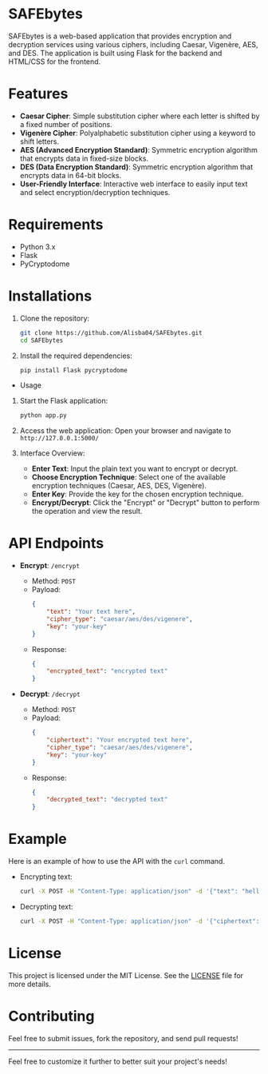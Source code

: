  # SAFEbytes

SAFEbytes is a web-based application that provides encryption and decryption services using various ciphers, including Caesar, Vigenère, AES, and DES. 
The application is built using Flask for the backend and HTML/CSS for the frontend.

# Features

- **Caesar Cipher**: Simple substitution cipher where each letter is shifted by a fixed number of positions.
- **Vigenère Cipher**: Polyalphabetic substitution cipher using a keyword to shift letters.
- **AES (Advanced Encryption Standard)**: Symmetric encryption algorithm that encrypts data in fixed-size blocks.
- **DES (Data Encryption Standard)**: Symmetric encryption algorithm that encrypts data in 64-bit blocks.
- **User-Friendly Interface**: Interactive web interface to easily input text and select encryption/decryption techniques.

# Requirements

- Python 3.x
- Flask
- PyCryptodome

 # Installations

1. Clone the repository:
    ```bash
    git clone https://github.com/Alisba04/SAFEbytes.git
    cd SAFEbytes
    ```
2. Install the required dependencies:
    ```bash
    pip install Flask pycryptodome
    ```

- Usage

1. Start the Flask application:
    ```bash
    python app.py
    ```

2. Access the web application:
    Open your browser and navigate to `http://127.0.0.1:5000/`

3. Interface Overview:
    - **Enter Text**: Input the plain text you want to encrypt or decrypt.
    - **Choose Encryption Technique**: Select one of the available encryption techniques (Caesar, AES, DES, Vigenère).
    - **Enter Key**: Provide the key for the chosen encryption technique.
    - **Encrypt/Decrypt**: Click the "Encrypt" or "Decrypt" button to perform the operation and view the result.

#  API Endpoints

- **Encrypt**: `/encrypt`
    - Method: `POST`
    - Payload:
        ```json
        {
            "text": "Your text here",
            "cipher_type": "caesar/aes/des/vigenere",
            "key": "your-key"
        }
        ```
    - Response:
        ```json
        {
            "encrypted_text": "encrypted text"
        }
        ```

- **Decrypt**: `/decrypt`
    - Method: `POST`
    - Payload:
        ```json
        {
            "ciphertext": "Your encrypted text here",
            "cipher_type": "caesar/aes/des/vigenere",
            "key": "your-key"
        }
        ```
    - Response:
        ```json
        {
            "decrypted_text": "decrypted text"
        }
        ```

# Example

Here is an example of how to use the API with the `curl` command.

- Encrypting text:
    ```bash
    curl -X POST -H "Content-Type: application/json" -d '{"text": "hello world", "cipher_type": "caesar", "key": "3"}' http://127.0.0.1:5000/encrypt
    ```

- Decrypting text:
    ```bash
    curl -X POST -H "Content-Type: application/json" -d '{"ciphertext": "khoor zruog", "cipher_type": "caesar", "key": "3"}' http://127.0.0.1:5000/decrypt
    ```

# License

This project is licensed under the MIT License. See the [LICENSE](LICENSE) file for more details.

# Contributing

Feel free to submit issues, fork the repository, and send pull requests!

---

Feel free to customize it further to better suit your project's needs! 
